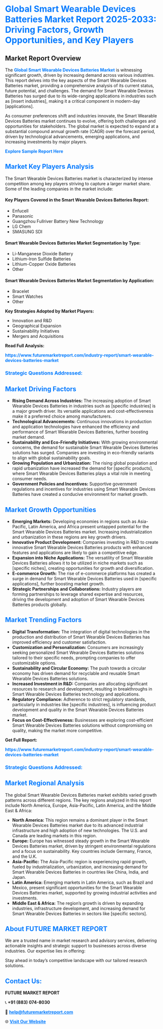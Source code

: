 <h1 style="color: #007BFF;">Global Smart Wearable Devices Batteries Market Report 2025-2033: Driving Factors, Growth Opportunities, and Key Players</h1>

<section id="overview">
<h2>Market Report Overview</h2>
<p>The <a href="https://www.futuremarketreport.com/industry-report/smart-wearable-devices-batteries-market" style="color: #007BFF; text-decoration: none;"><strong>Global Smart Wearable Devices Batteries Market</strong></a> is witnessing significant growth, driven by increasing demand across various industries. This report delves into the key aspects of the Smart Wearable Devices Batteries market, providing a comprehensive analysis of its current status, future potential, and challenges. The demand for Smart Wearable Devices Batteries has surged due to its wide-ranging applications in industries such as [insert industries], making it a critical component in modern-day [applications].</p>
<p>As consumer preferences shift and industries innovate, the Smart Wearable Devices Batteries market continues to evolve, offering both challenges and opportunities for stakeholders. The global market is expected to expand at a substantial compound annual growth rate (CAGR) over the forecast period, driven by technological advancements, emerging applications, and increasing investments by major players.</p>
</section>

<section id="overview">
<p><a href="https://www.futuremarketreport.com/request-sample/reportId=75410" style="color: #007BFF; text-decoration: none;"><strong>Explore Sample Report Here</strong></a></p>
</section>

<section id="key-players">
<h2 style="color: #007BFF;">Market Key Players Analysis</h2>
<p>The Smart Wearable Devices Batteries market is characterized by intense competition among key players striving to capture a larger market share. Some of the leading companies in the market include:</p>
<h4>Key Players Covered in the Smart Wearable Devices Batteries Report:</h4>
<ul><li>Enfucell</li><li>Panasonic</li><li>Guangzhou Fullriver Battery New Technology</li><li>LG Chem</li><li>SMASUNG SDI</li></ul>
<h4>Smart Wearable Devices Batteries Market Segmentation by Type:</h4>
<ul><li>Li-Manganese Dioxide Battery</li><li>Lithium-Iron Sulfide Batteries</li><li>Lithium-Copper Oxide Batteries</li><li>Other</li></ul>

<h4>Smart Wearable Devices Batteries Market Segmentation by Application:</h4>
<ul><li>Bracelet</li><li>Smart Watches</li><li>Other</li></ul>
<p><strong>Key Strategies Adopted by Market Players:</strong></p>
<ul>
<li>Innovation and R&D</li>
<li>Geographical Expansion</li>
<li>Sustainability Initiatives</li>
<li>Mergers and Acquisitions</li>
</ul>
</section>

<section>
<p><strong>Read Full Analysis: </strong></p><a href="https://www.futuremarketreport.com/industry-report/smart-wearable-devices-batteries-market" style="color: #007BFF; text-decoration: none;"><strong>https://www.futuremarketreport.com/industry-report/smart-wearable-devices-batteries-market</strong></a>
<h3 style="color: #007BFF;">Strategic Questions Addressed:</h3>
</section>

<section id="driving-factors">
<h2 style="color: #007BFF;">Market Driving Factors</h2>
<ul>
<li><strong>Rising Demand Across Industries:</strong> The increasing adoption of Smart Wearable Devices Batteries in industries such as [specific industries] is a major growth driver. Its versatile applications and cost-effectiveness make it a preferred choice among manufacturers.</li>
<li><strong>Technological Advancements:</strong> Continuous innovations in production and application technologies have enhanced the efficiency and performance of Smart Wearable Devices Batteries, further boosting market demand.</li>
<li><strong>Sustainability and Eco-Friendly Initiatives:</strong> With growing environmental concerns, the demand for sustainable Smart Wearable Devices Batteries solutions has surged. Companies are investing in eco-friendly variants to align with global sustainability goals.</li>
<li><strong>Growing Population and Urbanization:</strong> The rising global population and rapid urbanization have increased the demand for [specific products], where Smart Wearable Devices Batteries plays a vital role in meeting consumer needs.</li>
<li><strong>Government Policies and Incentives:</strong> Supportive government regulations and incentives for industries using Smart Wearable Devices Batteries have created a conducive environment for market growth.</li>
</ul>
</section>

<section id="growth-opportunities">
<h2 style="color: #007BFF;">Market Growth Opportunities</h2>
<ul>
<li><strong>Emerging Markets:</strong> Developing economies in regions such as Asia-Pacific, Latin America, and Africa present untapped potential for the Smart Wearable Devices Batteries market. Increasing industrialization and urbanization in these regions are key growth drivers.</li>
<li><strong>Innovative Product Development:</strong> Companies investing in R&D to create innovative Smart Wearable Devices Batteries products with enhanced features and applications are likely to gain a competitive edge.</li>
<li><strong>Expansion into Niche Applications:</strong> The versatility of Smart Wearable Devices Batteries allows it to be utilized in niche markets such as [specific niches], creating opportunities for growth and diversification.</li>
<li><strong>E-commerce Growth:</strong> The rise of e-commerce platforms has created a surge in demand for Smart Wearable Devices Batteries used in [specific applications], further boosting market growth.</li>
<li><strong>Strategic Partnerships and Collaborations:</strong> Industry players are forming partnerships to leverage shared expertise and resources, driving the development and adoption of Smart Wearable Devices Batteries products globally.</li>
</ul>
</section>

<section id="trending-factors">
<h2 style="color: #007BFF;">Market Trending Factors</h2>
<ul>
<li><strong>Digital Transformation:</strong> The integration of digital technologies in the production and distribution of Smart Wearable Devices Batteries has improved efficiency and customer satisfaction.</li>
<li><strong>Customization and Personalization:</strong> Consumers are increasingly seeking personalized Smart Wearable Devices Batteries solutions tailored to their specific needs, prompting companies to offer customizable options.</li>
<li><strong>Sustainability and Circular Economy:</strong> The push towards a circular economy has driven demand for recyclable and reusable Smart Wearable Devices Batteries solutions.</li>
<li><strong>Increased Investment in R&D:</strong> Companies are allocating significant resources to research and development, resulting in breakthroughs in Smart Wearable Devices Batteries technology and applications.</li>
<li><strong>Regulatory Compliance:</strong> Adherence to strict regulatory standards, particularly in industries like [specific industries], is influencing product development and quality in the Smart Wearable Devices Batteries market.</li>
<li><strong>Focus on Cost-Effectiveness:</strong> Businesses are exploring cost-efficient Smart Wearable Devices Batteries solutions without compromising on quality, making the market more competitive.</li>
</ul>
</section>

<section>
<p><strong>Get Full Report: </strong></p><a href="https://www.futuremarketreport.com/industry-report/smart-wearable-devices-batteries-market" style="color: #007BFF; text-decoration: none;"><strong>https://www.futuremarketreport.com/industry-report/smart-wearable-devices-batteries-market</strong></a>
<h3 style="color: #007BFF;">Strategic Questions Addressed:</h3>
</section>


<section id="regional-analysis">
<h2 style="color: #007BFF;">Market Regional Analysis</h2>
<p>The global Smart Wearable Devices Batteries market exhibits varied growth patterns across different regions. The key regions analyzed in this report include North America, Europe, Asia-Pacific, Latin America, and the Middle East & Africa:</p>
<ul>
<li><strong>North America:</strong> This region remains a dominant player in the Smart Wearable Devices Batteries market due to its advanced industrial infrastructure and high adoption of new technologies. The U.S. and Canada are leading markets in this region.</li>
<li><strong>Europe:</strong> Europe has witnessed steady growth in the Smart Wearable Devices Batteries market, driven by stringent environmental regulations and a focus on sustainability. Key countries include Germany, France, and the U.K.</li>
<li><strong>Asia-Pacific:</strong> The Asia-Pacific region is experiencing rapid growth, fueled by industrialization, urbanization, and increasing demand for Smart Wearable Devices Batteries in countries like China, India, and Japan.</li>
<li><strong>Latin America:</strong> Emerging markets in Latin America, such as Brazil and Mexico, present significant opportunities for the Smart Wearable Devices Batteries market, supported by growing industrial activities and investments.</li>
<li><strong>Middle East & Africa:</strong> The region’s growth is driven by expanding industries, infrastructure development, and increasing demand for Smart Wearable Devices Batteries in sectors like [specific sectors].</li>
</ul>
</section>

<footer>
<h2 style="color: #007BFF;">About FUTURE MARKET REPORT</h2>
<p>We are a trusted name in market research and advisory services, delivering actionable insights and strategic support to businesses across diverse industries. Our expertise lies in offering:</p>

<p>Stay ahead in today’s competitive landscape with our tailored research solutions.</p>

<h2 style="color: #007BFF;">Contact Us:</h2>
<p><strong>FUTURE MARKET REPORT</strong></p>
<p>📞 <strong>+91 (883) 074-8030</strong></p>
<p>📧 <strong><a href="mailto:help@futuremarketreport.com" style="color: #007BFF;">help@futuremarketreport.com</a></strong></p>
<p>🌐 <strong><a href="https://www.futuremarketreport.com/" style="color: #007BFF;">Visit Our Website</a></strong></p>
</footer>